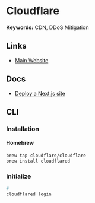 # Cloudflare

<!--
https://github.com/mrbbot/miniflare
-->

**Keywords:** CDN, DDoS Mitigation

## Links

- [Main Website](https://cloudflare.com)

## Docs

- [Deploy a Next.js site](https://developers.cloudflare.com/pages/framework-guides/deploy-a-nextjs-site)

## CLI

### Installation

#### Homebrew

```sh
brew tap cloudflare/cloudflare
brew install cloudflared
```

### Initialize

```sh
#
cloudflared login
```

<!-- ### Usage -->

<!--
https://developers.cloudflare.com/cloudflare-one/tutorials/share-new-site/
-->

<!-- ```sh
#
cloudflared tunnel create <name>
``` -->
